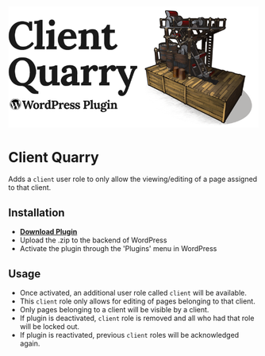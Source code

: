 ![client quarry](banner.jpg?raw=true)

# Client Quarry

Adds a `client` user role to only allow the viewing/editing of a page assigned to that client.

## Installation

+ **[Download Plugin](https://github.com/pistell/client-quarry/archive/master.zip)**
+ Upload the .zip to the backend of WordPress
+ Activate the plugin through the 'Plugins' menu in WordPress

## Usage

+ Once activated, an additional user role called `client` will be available.
+ This `client` role only allows for editing of pages belonging to that client.
+ Only pages belonging to a client will be visible by a client.
+ If plugin is deactivated, `client` role is removed and all who had that role will be locked out.
+ If plugin is reactivated, previous `client` roles will be acknowledged again.